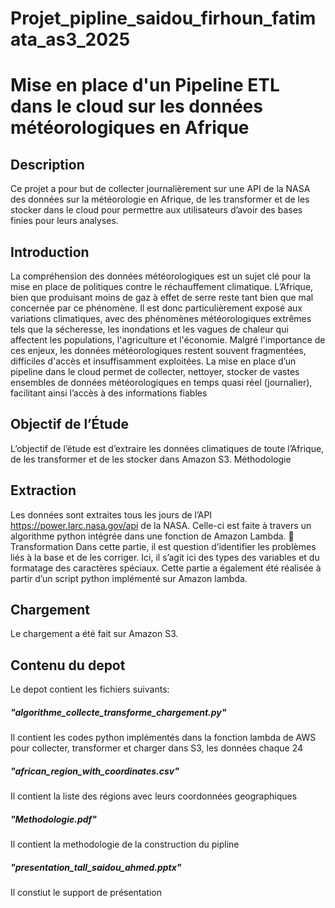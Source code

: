 # Projet_pipline_saidou_firhoun_fatimata_as3_2025
# Mise en place d'un Pipeline ETL dans le cloud sur les données météorologiques en Afrique
 
## Description
Ce projet a pour but de collecter journalièrement sur une API de la NASA des données sur la météorologie en Afrique, de les transformer et de les stocker dans le cloud pour permettre aux utilisateurs d’avoir des bases finies pour leurs analyses.

## Introduction
La compréhension des données météorologiques est un sujet clé pour la mise en place de politiques contre le réchauffement climatique. L’Afrique, bien que produisant moins de gaz à effet de serre reste tant bien que mal concernée par ce phénomène. Il est donc particulièrement exposé aux variations climatiques, avec des phénomènes météorologiques extrêmes tels que la sécheresse, les inondations et les vagues de chaleur qui affectent les populations, l'agriculture et l'économie. Malgré l'importance de ces enjeux, les données météorologiques restent souvent fragmentées, difficiles d'accès et insuffisamment exploitées. La mise en place d’un pipeline dans le cloud permet de collecter, nettoyer, stocker de vastes ensembles de données météorologiques en temps quasi réel (journalier), facilitant ainsi l’accès à des informations fiables

## Objectif de l’Étude
L’objectif de l’étude est d’extraire les données climatiques de toute l’Afrique, de les transformer et de les stocker dans Amazon S3.
Méthodologie
## Extraction
Les données sont extraites tous les jours de l’API https://power.larc.nasa.gov/api de la NASA. Celle-ci est faite à travers un algorithme python intégrée dans une fonction de Amazon Lambda.
	Transformation
Dans cette partie, il est question d’identifier les problèmes liés à la base et de les corriger. Ici, il s’agit ici des types des variables et du formatage des caractères spéciaux. Cette partie a également été réalisée à partir d’un script python implémenté sur Amazon lambda.
## Chargement
Le chargement a été fait sur Amazon S3.

## Contenu du depot
Le depot contient les fichiers suivants:

##### "algorithme_collecte_transforme_chargement.py" 
Il contient les codes python implémentés dans la fonction lambda de AWS pour collecter, transformer et charger dans S3, les données chaque 24
##### "african_region_with_coordinates.csv"
Il contient la liste des régions avec leurs coordonnées geographiques
##### "Methodologie.pdf"
Il contient la methodologie de la construction du pipline
##### "presentation_tall_saidou_ahmed.pptx"
Il constiut le support de présentation
